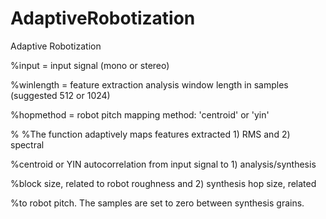 # AdaptiveRobotization
Adaptive Robotization

%input = input signal (mono or stereo)

%winlength = feature extraction analysis window length in samples (suggested 512 or 1024)

%hopmethod = robot pitch mapping method: 'centroid' or 'yin'

%
%The function adaptively maps features extracted 1) RMS and 2) spectral

%centroid or YIN autocorrelation from input signal to 1) analysis/synthesis

%block size, related to robot roughness and 2) synthesis hop size, related

%to robot pitch.  The samples are set to zero between synthesis grains.
